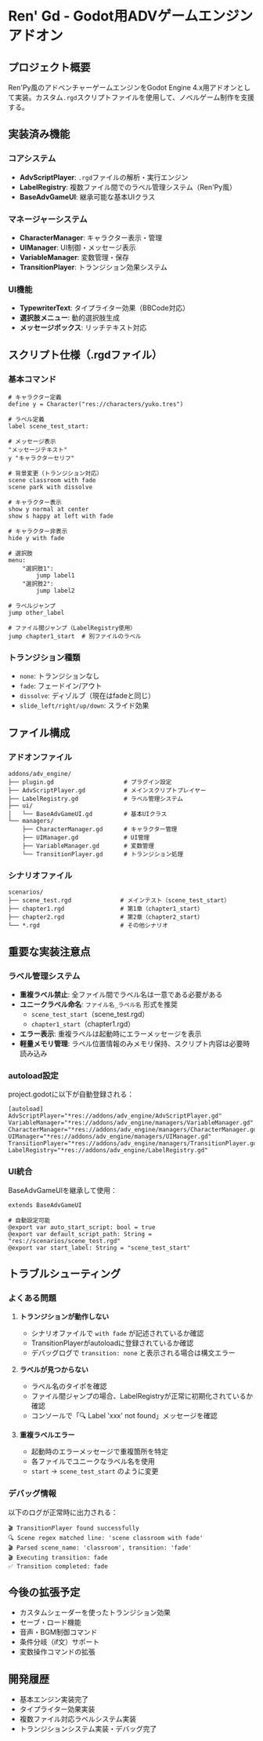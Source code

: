 # Ren' Gd - Godot用ADVゲームエンジンアドオン

## プロジェクト概要

Ren'Py風のアドベンチャーゲームエンジンをGodot Engine 4.x用アドオンとして実装。カスタム`.rgd`スクリプトファイルを使用して、ノベルゲーム制作を支援する。

## 実装済み機能

### コアシステム
- **AdvScriptPlayer**: `.rgd`ファイルの解析・実行エンジン
- **LabelRegistry**: 複数ファイル間でのラベル管理システム（Ren'Py風）
- **BaseAdvGameUI**: 継承可能な基本UIクラス

### マネージャーシステム
- **CharacterManager**: キャラクター表示・管理
- **UIManager**: UI制御・メッセージ表示  
- **VariableManager**: 変数管理・保存
- **TransitionPlayer**: トランジション効果システム

### UI機能
- **TypewriterText**: タイプライター効果（BBCode対応）
- **選択肢メニュー**: 動的選択肢生成
- **メッセージボックス**: リッチテキスト対応

## スクリプト仕様（.rgdファイル）

### 基本コマンド
```rgd
# キャラクター定義
define y = Character("res://characters/yuko.tres")

# ラベル定義
label scene_test_start:

# メッセージ表示
"メッセージテキスト"
y "キャラクターセリフ"

# 背景変更（トランジション対応）
scene classroom with fade
scene park with dissolve

# キャラクター表示
show y normal at center
show s happy at left with fade

# キャラクター非表示
hide y with fade

# 選択肢
menu:
    "選択肢1":
        jump label1
    "選択肢2":
        jump label2

# ラベルジャンプ
jump other_label

# ファイル間ジャンプ（LabelRegistry使用）
jump chapter1_start  # 別ファイルのラベル
```

### トランジション種類
- `none`: トランジションなし
- `fade`: フェードイン/アウト
- `dissolve`: ディゾルブ（現在はfadeと同じ）
- `slide_left/right/up/down`: スライド効果

## ファイル構成

### アドオンファイル
```
addons/adv_engine/
├── plugin.gd                    # プラグイン設定
├── AdvScriptPlayer.gd           # メインスクリプトプレイヤー
├── LabelRegistry.gd             # ラベル管理システム
├── ui/
│   └── BaseAdvGameUI.gd         # 基本UIクラス
└── managers/
    ├── CharacterManager.gd      # キャラクター管理
    ├── UIManager.gd             # UI管理
    ├── VariableManager.gd       # 変数管理
    └── TransitionPlayer.gd      # トランジション処理
```

### シナリオファイル
```
scenarios/
├── scene_test.rgd              # メインテスト（scene_test_start）
├── chapter1.rgd                # 第1章（chapter1_start）
├── chapter2.rgd                # 第2章（chapter2_start）
└── *.rgd                       # その他シナリオ
```

## 重要な実装注意点

### ラベル管理システム
- **重複ラベル禁止**: 全ファイル間でラベル名は一意である必要がある
- **ユニークラベル命名**: `ファイル名_ラベル名` 形式を推奨
  - `scene_test_start`（scene_test.rgd）
  - `chapter1_start`（chapter1.rgd）
- **エラー表示**: 重複ラベルは起動時にエラーメッセージを表示
- **軽量メモリ管理**: ラベル位置情報のみメモリ保持、スクリプト内容は必要時読み込み

### autoload設定
project.godotに以下が自動登録される：
```
[autoload]
AdvScriptPlayer="*res://addons/adv_engine/AdvScriptPlayer.gd"
VariableManager="*res://addons/adv_engine/managers/VariableManager.gd"
CharacterManager="*res://addons/adv_engine/managers/CharacterManager.gd"
UIManager="*res://addons/adv_engine/managers/UIManager.gd"
TransitionPlayer="*res://addons/adv_engine/managers/TransitionPlayer.gd"
LabelRegistry="*res://addons/adv_engine/LabelRegistry.gd"
```

### UI統合
BaseAdvGameUIを継承して使用：
```gdscript
extends BaseAdvGameUI

# 自動設定可能
@export var auto_start_script: bool = true
@export var default_script_path: String = "res://scenarios/scene_test.rgd"
@export var start_label: String = "scene_test_start"
```

## トラブルシューティング

### よくある問題

1. **トランジションが動作しない**
   - シナリオファイルで `with fade` が記述されているか確認
   - TransitionPlayerがautoloadに登録されているか確認
   - デバッグログで `transition: none` と表示される場合は構文エラー

2. **ラベルが見つからない**
   - ラベル名のタイポを確認
   - ファイル間ジャンプの場合、LabelRegistryが正常に初期化されているか確認
   - コンソールで「🔍 Label 'xxx' not found」メッセージを確認

3. **重複ラベルエラー**
   - 起動時のエラーメッセージで重複箇所を特定
   - 各ファイルでユニークなラベル名を使用
   - `start` → `scene_test_start` のように変更

### デバッグ情報
以下のログが正常時に出力される：
```
🎬 TransitionPlayer found successfully
🔍 Scene regex matched line: 'scene classroom with fade'
🎬 Parsed scene_name: 'classroom', transition: 'fade'
🎬 Executing transition: fade
✅ Transition completed: fade
```

## 今後の拡張予定
- カスタムシェーダーを使ったトランジション効果
- セーブ・ロード機能
- 音声・BGM制御コマンド
- 条件分岐（if文）サポート
- 変数操作コマンドの拡張

## 開発履歴
- 基本エンジン実装完了
- タイプライター効果実装
- 複数ファイル対応ラベルシステム実装
- トランジションシステム実装・デバッグ完了